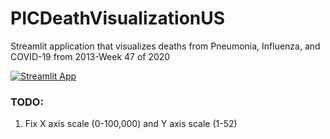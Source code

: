 # PICDeathVisualizationUS
Streamlit application that visualizes deaths from Pneumonia, Influenza, and COVID-19 from 2013-Week 47 of 2020

[![Streamlit App](https://static.streamlit.io/badges/streamlit_badge_black_white.svg)](https://share.streamlit.io/greenfructose/picdeathvisualizationus/main/main.py)

### TODO:
1. Fix  X axis scale (0-100,000) and Y axis scale (1-52)
